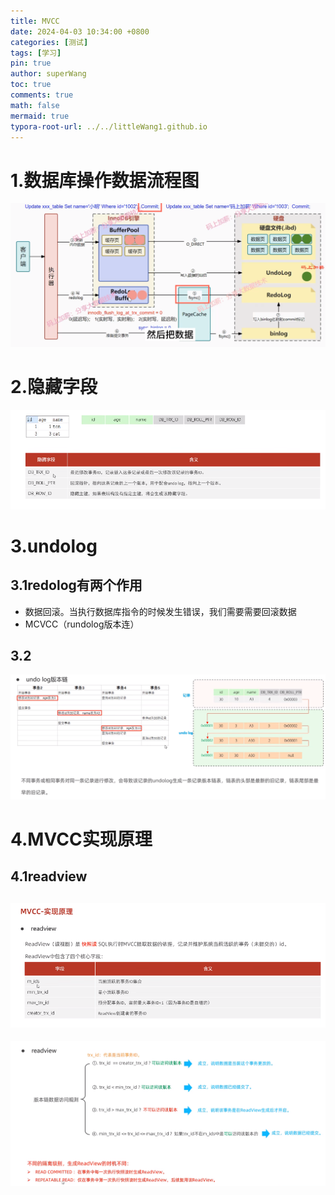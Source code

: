 ```yaml
---
title: MVCC
date: 2024-04-03 10:34:00 +0800
categories: [测试]
tags: [学习]
pin: true
author: superWang
toc: true
comments: true
math: false
mermaid: true
typora-root-url: ../../littleWang1.github.io
---
```


# 1.数据库操作数据流程图



![image-20240403223412121](/assets/blog_res/2024-04-03-MVCC.assets/image-20240403223412121.png)

# 2.隐藏字段

![image-20240403223452827](/assets/blog_res/2024-04-03-MVCC.assets/image-20240403223452827.png)

# 3.undolog 

## 3.1redolog有两个作用

- 数据回滚。当执行数据库指令的时候发生错误，我们需要需要回滚数据
- MCVCC（rundolog版本连）

## 3.2

![image-20240403223846457](/assets/blog_res/2024-04-03-MVCC.assets/image-20240403223846457.png)

# 4.MVCC实现原理

## 4.1readview

## ![image-20240403224011547](/assets/blog_res/2024-04-03-MVCC.assets/image-20240403224011547.png)

![image-20240403225826604](/assets/blog_res/2024-04-03-MVCC.assets/image-20240403225826604.png)

